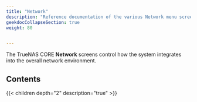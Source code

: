 ```yaml
---
title: "Network"
description: "Reference documentation of the various Network menu screens."
geekdocCollapseSection: true
weight: 80


---
```


The TrueNAS CORE **Network** screens control how the system integrates into the overall network environment.

## Contents

{{< children depth="2" description="true" >}}
